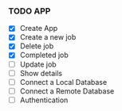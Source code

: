 ### TODO APP

- [x] Create App
- [x] Create a new job
- [x] Delete job
- [x] Completed job
- [ ] Update job
- [ ] Show details
- [ ] Connect a Local Database
- [ ] Connect a Remote Database
- [ ] Authentication

